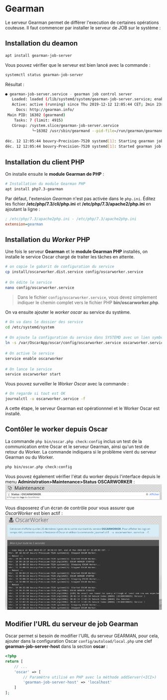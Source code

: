 # Gearman

Le serveur Gearman permet de différer l'execution de certaines opérations couteuse. Il faut commencer par installer le serveur de JOB sur le système : 


## Installation du deamon

```bash
apt install gearman-job-server
```
 
Vous pouvez vérifier que le serveur est bien lancé avec la commande : 

```bash
systemctl status gearman-job-server
```
 
Résultat : 

```bash
● gearman-job-server.service - gearman job control server
   Loaded: loaded (/lib/systemd/system/gearman-job-server.service; enabled; vendor preset: enabled)
   Active: active (running) since Thu 2019-12-12 12:05:44 CET; 2min 23s ago
     Docs: http://gearman.info/
 Main PID: 16302 (gearmand)
    Tasks: 7 (limit: 4915)
   CGroup: /system.slice/gearman-job-server.service
            └─16302 /usr/sbin/gearmand --pid-file=/run/gearman/gearmand.pid --listen=localhost -daemon --log-file=/var/log/gearman-job-server/gearmand.log

déc. 12 12:05:44 bouvry-Precision-7520 systemd[1]: Starting gearman job control server...
déc. 12 12:05:44 bouvry-Precision-7520 systemd[1]: Started gearman job control server.
```

## Installation du client PHP

On installe ensuite le **module Gearman de PHP** : 

```bash
# Installation du module Gearman PHP
apt install php7.3-gearman
```

Par défaut, l'extension *Gearman* n'est pas activée dans le `php.ini`. Éditez les fichier **/etc/php/7.3/cli/php.ini** et **/etc/php/7.3/apache2/php.ini** en ajoutant la ligne : 

```ini
; /etc/php/7.3/apache2php.ini - /etc/php/7.3/apache2php.ini
extension=gearman
```

## Installation du *Worker* PHP

Une fois le serveur **Gearman** et le **module Gearman PHP** installés, on installe le service Oscar chargé de traiter les tâches en attente.

```bash
# on copie le gabarit de configuration du service
cp install/oscarworker.dist.service config/oscarworker.service

# On édite le service
nano config/oscarworker.service
```

> Dans le fichier `config/oscarworker.service`, vous devez simplement indiquer le chemin complet vers le fichier PHP **bin/oscarworker.php**.

On va ensuite ajouter le *worker oscar* au service du système.

```bash
# On va dans le dossier des service
cd /etc/systemd/system

# On ajoute la configuration du service dans SYSTEMD avec un lien symbolique
ln -s /var/OscarApp/oscar/config/oscarworker.service oscarworker.service

# On active le service
service enable oscarworker

# On lance le service
service oscarworker start
```

Vous pouvez surveiller le *Worker Oscar* avec la commande : 

```bash
# On regarde si tout est OK
journalctl -u oscarworker.service -f
```

A cette étape, le serveur Gearman est opérationnnel et le Worker Oscar est installé.

## Contôler le worker depuis Oscar


La commande `php bin/oscar.php check:config` inclus un test de la communication entre Oscar et le serveur Gearman, ainsi qu'un test de retour du Worker. La commande indiquera si le problème vient du serveur Gearman ou du Worker.

```bash
php bin/oscar.php check:config
```

Vous pouvez également vérifier l'état du worker depuis l'interface depuis le menu **Administration>Maintenance>Status OSCARWORKER** : 
![OscarWorker](images/admin-oscarworker.png)

Vous disposerez d'un écran de contrôle pour vous assurer que *OscarWorker* est bien actif : 
![OscarWorker](images/admin-oscarworker-apercu.png)



## Modifier l'URL du serveur de job Gearman

Oscar permet si besoin de modifier l'URL du serveur GEARMAN, pour cela, ajouter dans la configuration Oscar `config/autoload/local.php` une clef **gearman-job-server-host** dans la section **oscar** : 

```php
<?php
return [
    // ...
    'oscar' => [
        // Paramètre utilisé en PHP avec la méthode addServer(<ICI>)
        'gearman-job-server-host' => 'localhost'
    ]
];
```

      